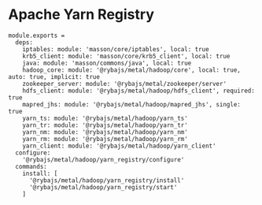 
# Apache Yarn Registry

    module.exports =
      deps:
        iptables: module: 'masson/core/iptables', local: true
        krb5_client: module: 'masson/core/krb5_client', local: true
        java: module: 'masson/commons/java', local: true
        hadoop_core: module: '@rybajs/metal/hadoop/core', local: true, auto: true, implicit: true
        zookeeper_server: module: '@rybajs/metal/zookeeper/server'
        hdfs_client: module: '@rybajs/metal/hadoop/hdfs_client', required: true
        mapred_jhs: module: '@rybajs/metal/hadoop/mapred_jhs', single: true
        yarn_ts: module: '@rybajs/metal/hadoop/yarn_ts'
        yarn_tr: module: '@rybajs/metal/hadoop/yarn_tr'
        yarn_nm: module: '@rybajs/metal/hadoop/yarn_nm'
        yarn_rm: module: '@rybajs/metal/hadoop/yarn_rm'
        yarn_client: module: '@rybajs/metal/hadoop/yarn_client'
      configure:
        '@rybajs/metal/hadoop/yarn_registry/configure'
      commands:
        install: [
          '@rybajs/metal/hadoop/yarn_registry/install'
          '@rybajs/metal/hadoop/yarn_registry/start'
        ]
